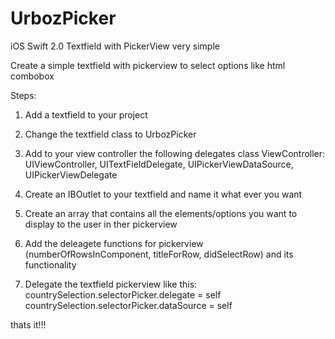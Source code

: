 # UrbozPicker
iOS Swift 2.0 Textfield with PickerView very simple


Create a simple textfield with pickerview to select options like html combobox 

Steps:

1) Add a textfield to your project
2) Change the textfield class to UrbozPicker
3) Add to your view controller the following delegates 
  class ViewController: UIViewController, UITextFieldDelegate, UIPickerViewDataSource, UIPickerViewDelegate
  
  
4) Create an IBOutlet to your textfield and name it what ever you want
5) Create an array that contains all the elements/options you want to display to the user in ther pickerview
6) Add the deleagete functions for pickerview (numberOfRowsInComponent, titleForRow, didSelectRow) and its functionality
7) Delegate the textfield pickerview like this:
  countrySelection.selectorPicker.delegate = self
	countrySelection.selectorPicker.dataSource = self
	
thats it!!!
